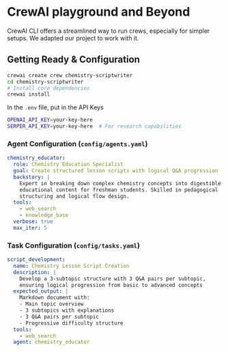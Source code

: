 # CrewAI playground and Beyond

CrewAI CLI offers a streamlined way to run crews, especially for simpler setups. We adapted our project to work with it.

## Getting Ready & Configuration
```bash
crewai create crew chemistry-scriptwriter
cd chemistry-scriptwriter
# Install core dependencies
crewai install
```

In the `.env` file, put in the API Keys
```bash
OPENAI_API_KEY=your-key-here
SERPER_API_KEY=your-key-here  # For research capabilities
```
### Agent Configuration (`config/agents.yaml`)

```yaml
chemistry_educator:
  role: Chemistry Education Specialist
  goal: Create structured lesson scripts with logical Q&A progression
  backstory: |
    Expert in breaking down complex chemistry concepts into digestible 
    educational content for freshman students. Skilled in pedagogical
    structuring and logical flow design.
  tools:
    - web_search
    - knowledge_base
  verbose: true
  max_iter: 5
```

### Task Configuration (`config/tasks.yaml`)

```yaml
script_development:
  name: Chemistry Lesson Script Creation
  description: |
    Develop a 3-subtopic structure with 3 Q&A pairs per subtopic,
    ensuring logical progression from basic to advanced concepts
  expected_output: |
    Markdown document with:
    - Main topic overview
    - 3 subtopics with explanations
    - 3 Q&A pairs per subtopic
    - Progressive difficulty structure
  tools:
    - web_search
  agent: chemistry_educator
```